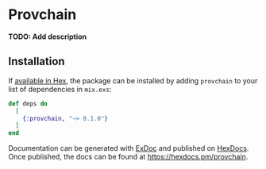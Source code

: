 # Provchain

**TODO: Add description**

## Installation

If [available in Hex](https://hex.pm/docs/publish), the package can be installed
by adding `provchain` to your list of dependencies in `mix.exs`:

```elixir
def deps do
  [
    {:provchain, "~> 0.1.0"}
  ]
end
```

Documentation can be generated with [ExDoc](https://github.com/elixir-lang/ex_doc)
and published on [HexDocs](https://hexdocs.pm). Once published, the docs can
be found at <https://hexdocs.pm/provchain>.

